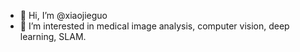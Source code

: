 - 👋 Hi, I’m @xiaojieguo
- 👀 I’m interested in medical image analysis, computer vision, deep learning, SLAM.

<!---
xiaojieguo/xiaojieguo is a ✨ special ✨ repository because its `README.md` (this file) appears on your GitHub profile.
You can click the Preview link to take a look at your changes.
--->
